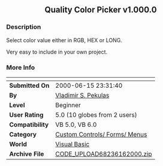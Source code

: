 ﻿<div align="center">

## Quality Color Picker v1\.000\.0


</div>

### Description

Select color value either in RGB, HEX or LONG.

Very easy to include in your own project.
 
### More Info
 


<span>             |<span>
---                |---
**Submitted On**   |2000-06-15 23:31:40
**By**             |[Vladimir S\. Pekulas](https://github.com/Planet-Source-Code/PSCIndex/blob/master/ByAuthor/vladimir-s-pekulas.md)
**Level**          |Beginner
**User Rating**    |5.0 (10 globes from 2 users)
**Compatibility**  |VB 5\.0, VB 6\.0
**Category**       |[Custom Controls/ Forms/  Menus](https://github.com/Planet-Source-Code/PSCIndex/blob/master/ByCategory/custom-controls-forms-menus__1-4.md)
**World**          |[Visual Basic](https://github.com/Planet-Source-Code/PSCIndex/blob/master/ByWorld/visual-basic.md)
**Archive File**   |[CODE\_UPLOAD68236162000\.zip](https://github.com/Planet-Source-Code/vladimir-s-pekulas-quality-color-picker-v1-000-0__1-8970/archive/master.zip)








